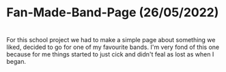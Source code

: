 # Fan-Made-Band-Page (26/05/2022)
#
For this school project we had to make a simple page about something we liked, decided to go for one of my favourite bands. 
I'm very fond of this one because for me things started to just cick and didn't feal as lost as when I began.
